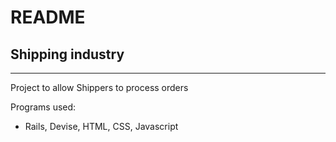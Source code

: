 # README

## Shipping industry
<hr>

Project to allow Shippers to process orders

Programs used:
- Rails, Devise, HTML, CSS, Javascript
